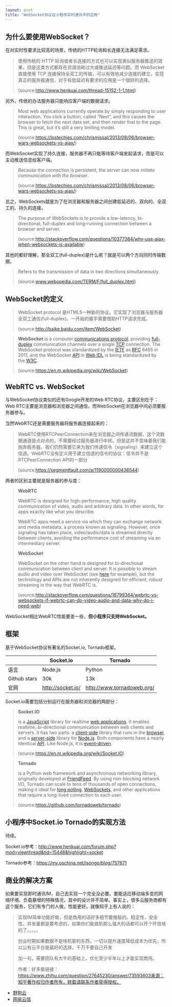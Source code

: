 ```yaml
---
layout: post
title: "WebSocket协议在小程序实时通讯中的应用"
---
```


## 为什么要使用WebSocket？

在对实时性要求比较高的场景，传统的HTTP轮询和长连接无法满足需求。

> 使用传统的 HTTP 轮询或者长连接的方式也可以实现类似服务器推送的效果，但是这类方式都存在资源消耗过大或推送延迟等问题。而 WebSocket 直接使用 TCP 连接保持全双工的传输，可以有效地减少连接的建立，实现真正的服务器通信，对于有低延迟有要求的应用是一个很好的选择。
>
> (source:http://www.henkuai.com/thread-15152-1-1.html)

另外，传统的办法服务器只能响应客户端的数据请求。

> Most web applications currently operate by simply responding to user interaction. You click a button, called “Next”, and this causes the browser to fetch the next data set, and then render that to the page. This is great, but it’s still a very limiting model.
>
> (source:https://lostechies.com/chrismissal/2013/08/06/browser-wars-websockets-vs-ajax/)

而WebSocket实现了持久连接，服务器不再只能等待客户端发起请求，而是可以主动推送信息给客户端。

> Because the connection is persistent, the *server* can now *initiate communication with the browser*. 
>
> (source:https://lostechies.com/chrismissal/2013/08/06/browser-wars-websockets-vs-ajax/)

总之，WebSockets就是为了在浏览器和服务器之间创建低延迟的、双向的、全双工的、持久的连接。

> The purpose of WebSockets is to provide a low-latency, bi-directional, full-duplex and long-running connection between a browser and server. 
>
> (source:http://stackoverflow.com/questions/10377384/why-use-ajax-when-websockets-is-available)

其他的都好理解，那全双工(full-duplex)是什么呢？就是可以两个方向同时传输数据。

> Refers to the transmission of data in two directions simultaneously.
>
> (source:www.webopedia.com/TERM/F/full_duplex.html)

## WebSocket的定义

> WebSocket protocol 是HTML5一种新的协议。它实现了浏览器与服务器全双工通信(full-duplex)。一开始的握手需要借助HTTP请求完成。
>
> (source:http://baike.baidu.com/item/WebSocket)

> **WebSocket** is a computer [communications protocol](https://en.m.wikipedia.org/wiki/Communications_protocol), providing [full-duplex](https://en.m.wikipedia.org/wiki/Full-duplex) communication channels over a single [TCP](https://en.m.wikipedia.org/wiki/Transmission_Control_Protocol) connection. The WebSocket protocol was standardized by the [IETF](https://en.m.wikipedia.org/wiki/Internet_Engineering_Task_Force) as [RFC](https://en.m.wikipedia.org/wiki/Request_for_Comments) 6455 in 2011, and the WebSocket [API](https://en.m.wikipedia.org/wiki/Application_programming_interface) in [Web IDL](https://en.m.wikipedia.org/wiki/Web_IDL) is being standardized by the [W3C](https://en.m.wikipedia.org/wiki/World_Wide_Web_Consortium).
>
> (source:https://en.m.wikipedia.org/wiki/WebSocket)

## WebRTC vs. WebSocket

与WebSocket协议类似的还有Google开发的Web RTC协议，主要区别在于：Web RTC主要是浏览器和浏览器之间通信，而WebSocket在浏览器中间必须要服务器参与。

当然WebRTC还是需要服务器将服务器连接起来的：

> WebRTC使用RTCPeerConnection来在浏览器之间传递流数据，这个流数据通道是点对点的，不需要经过服务器进行中转。但是这并不意味着我们能抛弃服务器，我们仍然需要它来为我们传递信令（signaling）来建立这个信道。WebRTC没有定义用于建立信道的信令的协议：信令并不是RTCPeerConnection API的一部分
>
> (source:https://segmentfault.com/a/1190000000436544)

两者的区别主要就是服务器的参与度：

> **WebRTC**
>
> WebRTC is designed for high-performance, high quality communication of video, audio and arbitrary data. In other words, for apps exactly like what you describe.
>
> WebRTC apps need a service via which they can exchange network and media metadata, a process known as signaling. However, once signaling has taken place, video/audio/data is streamed directly between clients, avoiding the performance cost of streaming via an intermediary server.
>
> **WebSocket**
>
> WebSocket on the other hand is designed for bi-directional communication between client and server. It is possible to stream audio and video over WebSocket (see [here](http://stackoverflow.com/questions/4241992/video-streaming-over-websockets-using-javascript) for example), but the technology and APIs are not inherently designed for efficient, robust streaming in the way that WebRTC is.
>
> (source:http://stackoverflow.com/questions/18799364/webrtc-vs-websockets-if-webrtc-can-do-video-audio-and-data-why-do-i-need-web)

WebSocket相比WebRTC性能要差一些，**但小程序只支持WebSocket。**

## 框架

基于WebSocket协议有著名的Socket.io, Tornado框架。

|              | Socket.io         | Tornado                    |
| ------------ | ----------------- | -------------------------- |
| 语言           | Node.js           | Python                     |
| Github stars | 30k               | 13k                        |
| 官网           | http://socket.io/ | http://www.tornadoweb.org/ |

Socket.io需要包括分别运行在服务器和浏览器的两部分：

> **Socket.IO** 
>
> is a [JavaScript](https://en.m.wikipedia.org/wiki/JavaScript) library for realtime [web applications](https://en.m.wikipedia.org/wiki/Web_application). It enables realtime, bi-directional communication between web clients and servers. It has two parts: a [client-side](https://en.m.wikipedia.org/wiki/Client-side) library that runs in the [browser](https://en.m.wikipedia.org/wiki/Web_browser), and a [server-side](https://en.m.wikipedia.org/wiki/Server-side) library for [Node.js](https://en.m.wikipedia.org/wiki/Node.js). Both components have a nearly identical [API](https://en.m.wikipedia.org/wiki/Application_programming_interface). Like Node.js, it is [event-driven](https://en.m.wikipedia.org/wiki/Event-driven_architecture).
>
> (source:https://en.m.wikipedia.org/wiki/Socket.IO)

> **Tornado** 
>
> is a Python web framework and asynchronous networking library, originally developed at [FriendFeed](http://friendfeed.com/). By using non-blocking network I/O, Tornado can scale to tens of thousands of open connections, making it ideal for [long polling](http://en.wikipedia.org/wiki/Push_technology#Long_Polling), [WebSockets](http://en.wikipedia.org/wiki/WebSocket), and other applications that require a long-lived connection to each user.
>
> (source:https://github.com/tornadoweb/tornado)

## 小程序中Socket.io Tornado的实现方法

待续。

Socket.io参考：http://www.henkuai.com/forum.php?mod=viewthread&tid=15448&highlight=socket

Tornado参考：https://my.oschina.net/jsongo/blog/757871

## 商业的解决方案

如果要实现即时通讯IM，自己去实现一个完全没必要。要能适应移动端多变的网络环境、负载暴增的特殊情况，其中的设计并不简单。事实上，很多云服务商都有这个服务，它们有专门的人做，性能更好。就像知乎上有人说的：

> 实现IM简单功能好做，但是商用的话好多细节要推敲的。稳定性，安全性，并发量都是要考虑的，如果你们能做到那么强大的话都可以开个环信啥的了。。。。。
>
> 创业时期如果数据不是啥机密的东西，一切以提升速度降低成本为优先，所以公有云平台是最好的选择，千万不要自己开发
>
> 加一句，需要团队有大牛的基础上，优化至少半年以上才能实现商用。
>
> 作者：好多鱼链接：https://www.zhihu.com/question/27645230/answer/73593603来源：知乎著作权归作者所有，转载请联系作者获得授权。

- [野狗云](https://docs.wilddog.com/quickstart/sync/wechat.html)
- [网易云信](http://netease.im/?&from=bdhjjsq&url_targeting=1)